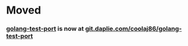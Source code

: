 # Moved
### [golang-test-port](https://git.daplie.com/coolaj86/golang-test-port) is now at [git.daplie.com/coolaj86/golang-test-port](https://git.daplie.com/coolaj86/golang-test-port)
